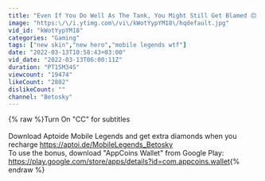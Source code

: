 ```yaml
---
title: "Even If You Do Well As The Tank, You Might Still Get Blamed 😔 | Mobile Legends"
image: "https:\/\/i.ytimg.com\/vi\/kWotYypYM18\/hqdefault.jpg"
vid_id: "kWotYypYM18"
categories: "Gaming"
tags: ["new skin","new hero","mobile legends wtf"]
date: "2022-03-13T10:58:43+03:00"
vid_date: "2022-03-13T06:00:11Z"
duration: "PT15M34S"
viewcount: "19474"
likeCount: "2802"
dislikeCount: ""
channel: "Betosky"
---
```

{% raw %}Turn On &quot;CC&quot; for subtitles<br /><br />Download Aptoide Mobile Legends and get extra diamonds when you recharge <a rel="nofollow" target="blank" href="https://aptoi.de/MobileLegends_Betosky">https://aptoi.de/MobileLegends_Betosky</a><br />To use the bonus, download &quot;AppCoins Wallet&quot; from Google Play:<br /> <a rel="nofollow" target="blank" href="https://play.google.com/store/apps/details?id=com.appcoins.wallet">https://play.google.com/store/apps/details?id=com.appcoins.wallet</a>{% endraw %}
